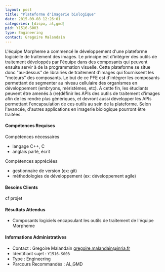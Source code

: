 ```yaml
---
layout: post
title: "Plateforme d'imagerie biologique"
date: 2015-09-08 12:26:01
categories: [dispo, al,gmd]
pid: Y1516-S003
type: Engineering
contact: Gregoire Malandain
---
```

       
L'équipe Morpheme a commencé le développement d'une plateforme logicielle de traitement des images. Le principe est d'intégrer des outils de traitement développés par l'équipe dans des composants qui peuvent ensuite servir à de la programmation visuelle. Cette plateforme se situe donc "au-dessus" de librairies de traitement d'images qui fournissent les "moteurs" des composants.
Le but de ce PFE est d'intégrer les composants permettant de segmenter au niveau cellulaire des organismes en développement (embryons, méristèmes, etc). A cette fin, les étudiants peuvent être amenés à (re)définir les APIs des outils de traitement d'images afin de les rendre plus génériques, et devront aussi développer les APIs permettant l'encapsulation de ces outils au sein de la plateforme. 
Selon l'avancée, d'autres applications en imagerie biologique pourront être traitées. 

#### Compétences Requises
Compétences nécessaires
- langage C++, C
- anglais parlé, écrit

Compétences appréciées
- gestionnaire de version (ex: git)
- méthodologies de développement (ex: développement agile)


#### Besoins Clients
cf projet

#### Résultats Attendus
- Composants logiciels encapsulant les outils de traitement de l'équipe Morpheme
     

#### Informations Administratives
  * Contact : Gregoire Malandain <gregoire.malandain@inria.fr>
  * Identifiant sujet : `Y1516-S003`
  * Type : Engineering
  * Parcours Recommandés : AL,GMD
     